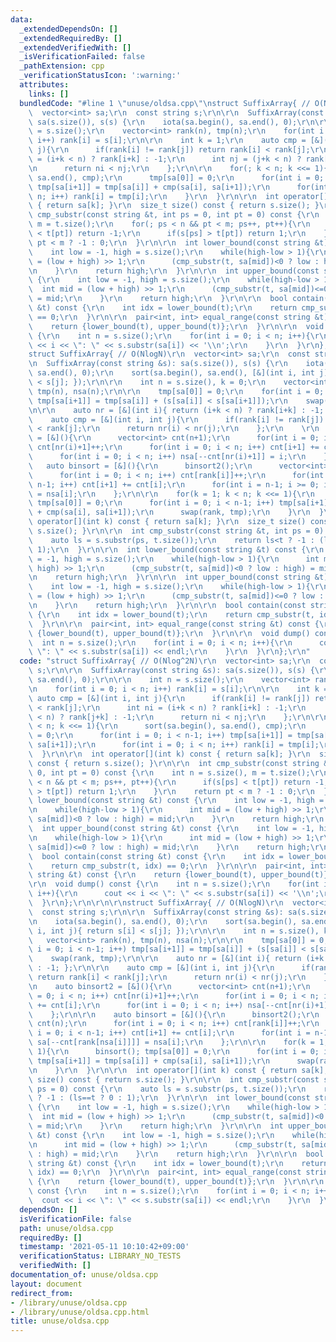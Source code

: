 ```yaml
---
data:
  _extendedDependsOn: []
  _extendedRequiredBy: []
  _extendedVerifiedWith: []
  _isVerificationFailed: false
  _pathExtension: cpp
  _verificationStatusIcon: ':warning:'
  attributes:
    links: []
  bundledCode: "#line 1 \"unuse/oldsa.cpp\"\nstruct SuffixArray{ // O(Nlog^2N)\r\n\
    \  vector<int> sa;\r\n  const string s;\r\n\r\n  SuffixArray(const string &s):\
    \ sa(s.size()), s(s) {\r\n    iota(sa.begin(), sa.end(), 0);\r\n\r\n    int n\
    \ = s.size();\r\n    vector<int> rank(n), tmp(n);\r\n    for(int i = 0; i < n;\
    \ i++) rank[i] = s[i];\r\n\r\n    int k = 1;\r\n    auto cmp = [&](int i, int\
    \ j){\r\n      if(rank[i] != rank[j]) return rank[i] < rank[j];\r\n      int ni\
    \ = (i+k < n) ? rank[i+k] : -1;\r\n      int nj = (j+k < n) ? rank[j+k] : -1;\r\
    \n      return ni < nj;\r\n    };\r\n\r\n    for(; k < n; k <<= 1){\r\n      sort(sa.begin(),\
    \ sa.end(), cmp);\r\n      tmp[sa[0]] = 0;\r\n      for(int i = 0; i < n-1; i++)\
    \ tmp[sa[i+1]] = tmp[sa[i]] + cmp(sa[i], sa[i+1]);\r\n      for(int i = 0; i <\
    \ n; i++) rank[i] = tmp[i];\r\n    }\r\n  }\r\n\r\n  int operator[](int k) const\
    \ { return sa[k]; }\r\n  size_t size() const { return s.size(); }\r\n\r\n  int\
    \ cmp_substr(const string &t, int ps = 0, int pt = 0) const {\r\n    int n = s.size(),\
    \ m = t.size();\r\n    for(; ps < n && pt < m; ps++, pt++){\r\n      if(s[ps]\
    \ < t[pt]) return -1;\r\n      if(s[ps] > t[pt]) return 1;\r\n    }\r\n    return\
    \ pt < m ? -1 : 0;\r\n  }\r\n\r\n  int lower_bound(const string &t) const {\r\n\
    \    int low = -1, high = s.size();\r\n    while(high-low > 1){\r\n      int mid\
    \ = (low + high) >> 1;\r\n      (cmp_substr(t, sa[mid])<0 ? low : high) = mid;\r\
    \n    }\r\n    return high;\r\n  }\r\n\r\n  int upper_bound(const string &t) const\
    \ {\r\n    int low = -1, high = s.size();\r\n    while(high-low > 1){\r\n    \
    \  int mid = (low + high) >> 1;\r\n      (cmp_substr(t, sa[mid])<=0 ? low : high)\
    \ = mid;\r\n    }\r\n    return high;\r\n  }\r\n\r\n  bool contain(const string\
    \ &t) const {\r\n    int idx = lower_bound(t);\r\n    return cmp_substr(t, idx)\
    \ == 0;\r\n  }\r\n\r\n  pair<int, int> equal_range(const string &t) const {\r\n\
    \    return {lower_bound(t), upper_bound(t)};\r\n  }\r\n\r\n  void dump() const\
    \ {\r\n    int n = s.size();\r\n    for(int i = 0; i < n; i++){\r\n      cout\
    \ << i << \": \" << s.substr(sa[i]) << '\\n';\r\n    }\r\n  }\r\n};\r\n\r\n\r\n\
    struct SuffixArray{ // O(NlogN)\r\n  vector<int> sa;\r\n  const string s;\r\n\r\
    \n  SuffixArray(const string &s): sa(s.size()), s(s) {\r\n    iota(sa.begin(),\
    \ sa.end(), 0);\r\n    sort(sa.begin(), sa.end(), [&](int i, int j){ return s[i]\
    \ < s[j]; });\r\n\r\n    int n = s.size(), k = 0;\r\n    vector<int> rank(n),\
    \ tmp(n), nsa(n);\r\n\r\n    tmp[sa[0]] = 0;\r\n    for(int i = 0; i < n-1; i++)\
    \ tmp[sa[i+1]] = tmp[sa[i]] + (s[sa[i]] < s[sa[i+1]]);\r\n    swap(rank, tmp);\r\
    \n\r\n    auto nr = [&](int i){ return (i+k < n) ? rank[i+k] : -1; };\r\n\r\n\
    \    auto cmp = [&](int i, int j){\r\n      if(rank[i] != rank[j]) return rank[i]\
    \ < rank[j];\r\n      return nr(i) < nr(j);\r\n    };\r\n    \r\n    auto binsort2\
    \ = [&](){\r\n      vector<int> cnt(n+1);\r\n      for(int i = 0; i < n; i++)\
    \ cnt[nr(i)+1]++;\r\n      for(int i = 0; i < n; i++) cnt[i+1] += cnt[i];\r\n\
    \      for(int i = 0; i < n; i++) nsa[--cnt[nr(i)+1]] = i;\r\n    };\r\n\r\n \
    \   auto binsort = [&](){\r\n      binsort2();\r\n      vector<int> cnt(n);\r\n\
    \      for(int i = 0; i < n; i++) cnt[rank[i]]++;\r\n      for(int i = 0; i <\
    \ n-1; i++) cnt[i+1] += cnt[i];\r\n      for(int i = n-1; i >= 0; i--) sa[--cnt[rank[nsa[i]]]]\
    \ = nsa[i];\r\n    };\r\n\r\n    for(k = 1; k < n; k <<= 1){\r\n      binsort();\
    \ tmp[sa[0]] = 0;\r\n      for(int i = 0; i < n-1; i++) tmp[sa[i+1]] = tmp[sa[i]]\
    \ + cmp(sa[i], sa[i+1]);\r\n      swap(rank, tmp);\r\n    }\r\n  }\r\n\r\n  int\
    \ operator[](int k) const { return sa[k]; }\r\n  size_t size() const { return\
    \ s.size(); }\r\n\r\n  int cmp_substr(const string &t, int ps = 0) const {\r\n\
    \    auto ls = s.substr(ps, t.size());\r\n    return ls<t ? -1 : (ls==t ? 0 :\
    \ 1);\r\n  }\r\n\r\n  int lower_bound(const string &t) const {\r\n    int low\
    \ = -1, high = s.size();\r\n    while(high-low > 1){\r\n      int mid = (low +\
    \ high) >> 1;\r\n      (cmp_substr(t, sa[mid])<0 ? low : high) = mid;\r\n    }\r\
    \n    return high;\r\n  }\r\n\r\n  int upper_bound(const string &t) const {\r\n\
    \    int low = -1, high = s.size();\r\n    while(high-low > 1){\r\n      int mid\
    \ = (low + high) >> 1;\r\n      (cmp_substr(t, sa[mid])<=0 ? low : high) = mid;\r\
    \n    }\r\n    return high;\r\n  }\r\n\r\n  bool contain(const string &t) const\
    \ {\r\n    int idx = lower_bound(t);\r\n    return cmp_substr(t, idx) == 0;\r\n\
    \  }\r\n\r\n  pair<int, int> equal_range(const string &t) const {\r\n    return\
    \ {lower_bound(t), upper_bound(t)};\r\n  }\r\n\r\n  void dump() const {\r\n  \
    \  int n = s.size();\r\n    for(int i = 0; i < n; i++){\r\n      cout << i <<\
    \ \": \" << s.substr(sa[i]) << endl;\r\n    }\r\n  }\r\n};\r\n"
  code: "struct SuffixArray{ // O(Nlog^2N)\r\n  vector<int> sa;\r\n  const string\
    \ s;\r\n\r\n  SuffixArray(const string &s): sa(s.size()), s(s) {\r\n    iota(sa.begin(),\
    \ sa.end(), 0);\r\n\r\n    int n = s.size();\r\n    vector<int> rank(n), tmp(n);\r\
    \n    for(int i = 0; i < n; i++) rank[i] = s[i];\r\n\r\n    int k = 1;\r\n   \
    \ auto cmp = [&](int i, int j){\r\n      if(rank[i] != rank[j]) return rank[i]\
    \ < rank[j];\r\n      int ni = (i+k < n) ? rank[i+k] : -1;\r\n      int nj = (j+k\
    \ < n) ? rank[j+k] : -1;\r\n      return ni < nj;\r\n    };\r\n\r\n    for(; k\
    \ < n; k <<= 1){\r\n      sort(sa.begin(), sa.end(), cmp);\r\n      tmp[sa[0]]\
    \ = 0;\r\n      for(int i = 0; i < n-1; i++) tmp[sa[i+1]] = tmp[sa[i]] + cmp(sa[i],\
    \ sa[i+1]);\r\n      for(int i = 0; i < n; i++) rank[i] = tmp[i];\r\n    }\r\n\
    \  }\r\n\r\n  int operator[](int k) const { return sa[k]; }\r\n  size_t size()\
    \ const { return s.size(); }\r\n\r\n  int cmp_substr(const string &t, int ps =\
    \ 0, int pt = 0) const {\r\n    int n = s.size(), m = t.size();\r\n    for(; ps\
    \ < n && pt < m; ps++, pt++){\r\n      if(s[ps] < t[pt]) return -1;\r\n      if(s[ps]\
    \ > t[pt]) return 1;\r\n    }\r\n    return pt < m ? -1 : 0;\r\n  }\r\n\r\n  int\
    \ lower_bound(const string &t) const {\r\n    int low = -1, high = s.size();\r\
    \n    while(high-low > 1){\r\n      int mid = (low + high) >> 1;\r\n      (cmp_substr(t,\
    \ sa[mid])<0 ? low : high) = mid;\r\n    }\r\n    return high;\r\n  }\r\n\r\n\
    \  int upper_bound(const string &t) const {\r\n    int low = -1, high = s.size();\r\
    \n    while(high-low > 1){\r\n      int mid = (low + high) >> 1;\r\n      (cmp_substr(t,\
    \ sa[mid])<=0 ? low : high) = mid;\r\n    }\r\n    return high;\r\n  }\r\n\r\n\
    \  bool contain(const string &t) const {\r\n    int idx = lower_bound(t);\r\n\
    \    return cmp_substr(t, idx) == 0;\r\n  }\r\n\r\n  pair<int, int> equal_range(const\
    \ string &t) const {\r\n    return {lower_bound(t), upper_bound(t)};\r\n  }\r\n\
    \r\n  void dump() const {\r\n    int n = s.size();\r\n    for(int i = 0; i < n;\
    \ i++){\r\n      cout << i << \": \" << s.substr(sa[i]) << '\\n';\r\n    }\r\n\
    \  }\r\n};\r\n\r\n\r\nstruct SuffixArray{ // O(NlogN)\r\n  vector<int> sa;\r\n\
    \  const string s;\r\n\r\n  SuffixArray(const string &s): sa(s.size()), s(s) {\r\
    \n    iota(sa.begin(), sa.end(), 0);\r\n    sort(sa.begin(), sa.end(), [&](int\
    \ i, int j){ return s[i] < s[j]; });\r\n\r\n    int n = s.size(), k = 0;\r\n \
    \   vector<int> rank(n), tmp(n), nsa(n);\r\n\r\n    tmp[sa[0]] = 0;\r\n    for(int\
    \ i = 0; i < n-1; i++) tmp[sa[i+1]] = tmp[sa[i]] + (s[sa[i]] < s[sa[i+1]]);\r\n\
    \    swap(rank, tmp);\r\n\r\n    auto nr = [&](int i){ return (i+k < n) ? rank[i+k]\
    \ : -1; };\r\n\r\n    auto cmp = [&](int i, int j){\r\n      if(rank[i] != rank[j])\
    \ return rank[i] < rank[j];\r\n      return nr(i) < nr(j);\r\n    };\r\n    \r\
    \n    auto binsort2 = [&](){\r\n      vector<int> cnt(n+1);\r\n      for(int i\
    \ = 0; i < n; i++) cnt[nr(i)+1]++;\r\n      for(int i = 0; i < n; i++) cnt[i+1]\
    \ += cnt[i];\r\n      for(int i = 0; i < n; i++) nsa[--cnt[nr(i)+1]] = i;\r\n\
    \    };\r\n\r\n    auto binsort = [&](){\r\n      binsort2();\r\n      vector<int>\
    \ cnt(n);\r\n      for(int i = 0; i < n; i++) cnt[rank[i]]++;\r\n      for(int\
    \ i = 0; i < n-1; i++) cnt[i+1] += cnt[i];\r\n      for(int i = n-1; i >= 0; i--)\
    \ sa[--cnt[rank[nsa[i]]]] = nsa[i];\r\n    };\r\n\r\n    for(k = 1; k < n; k <<=\
    \ 1){\r\n      binsort(); tmp[sa[0]] = 0;\r\n      for(int i = 0; i < n-1; i++)\
    \ tmp[sa[i+1]] = tmp[sa[i]] + cmp(sa[i], sa[i+1]);\r\n      swap(rank, tmp);\r\
    \n    }\r\n  }\r\n\r\n  int operator[](int k) const { return sa[k]; }\r\n  size_t\
    \ size() const { return s.size(); }\r\n\r\n  int cmp_substr(const string &t, int\
    \ ps = 0) const {\r\n    auto ls = s.substr(ps, t.size());\r\n    return ls<t\
    \ ? -1 : (ls==t ? 0 : 1);\r\n  }\r\n\r\n  int lower_bound(const string &t) const\
    \ {\r\n    int low = -1, high = s.size();\r\n    while(high-low > 1){\r\n    \
    \  int mid = (low + high) >> 1;\r\n      (cmp_substr(t, sa[mid])<0 ? low : high)\
    \ = mid;\r\n    }\r\n    return high;\r\n  }\r\n\r\n  int upper_bound(const string\
    \ &t) const {\r\n    int low = -1, high = s.size();\r\n    while(high-low > 1){\r\
    \n      int mid = (low + high) >> 1;\r\n      (cmp_substr(t, sa[mid])<=0 ? low\
    \ : high) = mid;\r\n    }\r\n    return high;\r\n  }\r\n\r\n  bool contain(const\
    \ string &t) const {\r\n    int idx = lower_bound(t);\r\n    return cmp_substr(t,\
    \ idx) == 0;\r\n  }\r\n\r\n  pair<int, int> equal_range(const string &t) const\
    \ {\r\n    return {lower_bound(t), upper_bound(t)};\r\n  }\r\n\r\n  void dump()\
    \ const {\r\n    int n = s.size();\r\n    for(int i = 0; i < n; i++){\r\n    \
    \  cout << i << \": \" << s.substr(sa[i]) << endl;\r\n    }\r\n  }\r\n};\r\n"
  dependsOn: []
  isVerificationFile: false
  path: unuse/oldsa.cpp
  requiredBy: []
  timestamp: '2021-05-11 10:10:42+09:00'
  verificationStatus: LIBRARY_NO_TESTS
  verifiedWith: []
documentation_of: unuse/oldsa.cpp
layout: document
redirect_from:
- /library/unuse/oldsa.cpp
- /library/unuse/oldsa.cpp.html
title: unuse/oldsa.cpp
---
```

